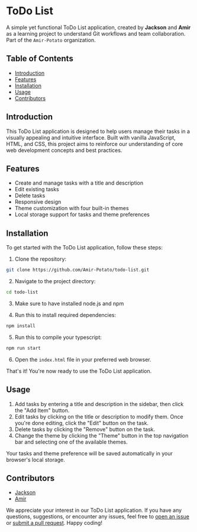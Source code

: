 # ToDo List

A simple yet functional ToDo List application, created by **Jackson** and **Amir** as a learning project to understand Git workflows and team collaboration. Part of the `Amir-Potato` organization.

## Table of Contents

- [Introduction](#introduction)
- [Features](#features)
- [Installation](#installation)
- [Usage](#usage)
- [Contributors](#contributors)

## Introduction

This ToDo List application is designed to help users manage their tasks in a visually appealing and intuitive interface. Built with vanilla JavaScript, HTML, and CSS, this project aims to reinforce our understanding of core web development concepts and best practices.

## Features

- Create and manage tasks with a title and description
- Edit existing tasks
- Delete tasks
- Responsive design
- Theme customization with four built-in themes
- Local storage support for tasks and theme preferences

## Installation

To get started with the ToDo List application, follow these steps:

1. Clone the repository:

```bash
git clone https://github.com/Amir-Potato/todo-list.git
```

2. Navigate to the project directory:

```bash
cd todo-list
```

3. Make sure to have installed node.js and npm

4. Run this to install required dependencies:

```bash
npm install
```

5. Run this to compile your typescript:

```bash
npm run start
```

6. Open the `index.html` file in your preferred web browser.

That's it! You're now ready to use the ToDo List application.

## Usage

1. Add tasks by entering a title and description in the sidebar, then click the "Add Item" button.
2. Edit tasks by clicking on the title or description to modify them. Once you're done editing, click the "Edit" button on the task.
3. Delete tasks by clicking the "Remove" button on the task.
4. Change the theme by clicking the "Theme" button in the top navigation bar and selecting one of the available themes.

Your tasks and theme preference will be saved automatically in your browser's local storage.

## Contributors

- [Jackson](https://github.com/BakedPotato101)
- [Amir](https://github.com/Amir-Afkhami)

We appreciate your interest in our ToDo List application. If you have any questions, suggestions, or encounter any issues, feel free to [open an issue](https://github.com/Amir-Potato/todo-list/issues/new) or [submit a pull request](https://github.com/Amir-Potato/todo-list/compare). Happy coding!
